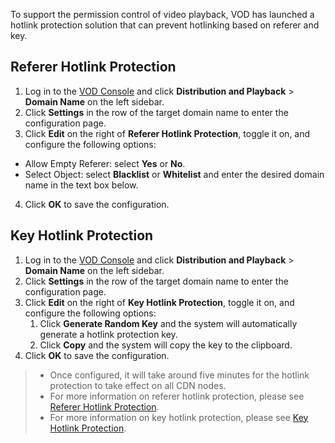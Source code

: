 To support the permission control of video playback, VOD has launched a hotlink protection solution that can prevent hotlinking based on referer and key.

## Referer Hotlink Protection
1. Log in to the [VOD Console](https://console.cloud.tencent.com/vod) and click **Distribution and Playback** > **Domain Name** on the left sidebar.
2. Click **Settings** in the row of the target domain name to enter the configuration page.
3. Click **Edit** on the right of **Referer Hotlink Protection**, toggle it on, and configure the following options:
 - Allow Empty Referer: select **Yes** or **No**.
 - Select Object: select **Blacklist** or **Whitelist** and enter the desired domain name in the text box below.
4. Click **OK** to save the configuration.



## Key Hotlink Protection
1. Log in to the [VOD Console](https://console.cloud.tencent.com/vod) and click **Distribution and Playback** > **Domain Name** on the left sidebar.
2. Click **Settings** in the row of the target domain name to enter the configuration page.
3. Click **Edit** on the right of **Key Hotlink Protection**, toggle it on, and configure the following options:
	1. Click **Generate Random Key** and the system will automatically generate a hotlink protection key.
	2. Click **Copy** and the system will copy the key to the clipboard.
4. Click **OK** to save the configuration.

>
>- Once configured, it will take around five minutes for the hotlink protection to take effect on all CDN nodes.
>- For more information on referer hotlink protection, please see [Referer Hotlink Protection](https://intl.cloud.tencent.com/document/product/266/33985).
>- For more information on key hotlink protection, please see [Key Hotlink Protection](https://intl.cloud.tencent.com/document/product/266/33986).



